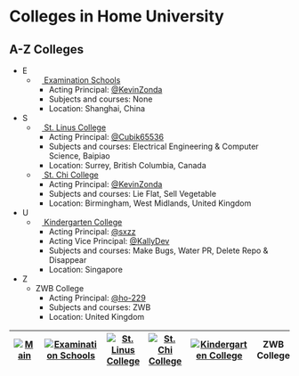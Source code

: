 # Colleges in Home University

## A-Z Colleges

- E
  - [<img style="width: 11px;" src="https://avatars.githubusercontent.com/t/5109197?s=280&v=4"> Examination Schools](https://github.com/orgs/HMUniversity/teams/examination-schools)
    - Acting Principal: [@KevinZonda](https://github.com/KevinZonda)
    - Subjects and courses: None
    - Location: Shanghai, China
- S
  - [<img style="width: 11px;" src="https://avatars.githubusercontent.com/t/5109196?s=280&v=4"> St. Linus College](https://github.com/orgs/HMUniversity/teams/st-linus-college)
    - Acting Principal: [@Cubik65536](https://github.com/Cubik65536)
    - Subjects and courses: Electrical Engineering & Computer Science, Baipiao
    - Location: Surrey, British Columbia, Canada
  - [<img style="width: 11px;" src="https://avatars.githubusercontent.com/t/5109198?s=280&v=4"> St. Chi College](https://github.com/orgs/HMUniversity/teams/st-chi-college)
    - Acting Principal: [@KevinZonda](https://github.com/KevinZonda)
    - Subjects and courses: Lie Flat, Sell Vegetable
    - Location: Birmingham, West Midlands, United Kingdom
- U
  - [<img style="width: 11px;" src="https://avatars.githubusercontent.com/t/7197044?s=280&v=4"> Kindergarten College](https://github.com/orgs/HMUniversity/teams/kindergarten-college)
    - Acting Principal: [@sxzz](https://github.com/sxzz)
    - Acting Vice Principal: [@KallyDev](https://github.com/kallydev)
    - Subjects and courses: Make Bugs, Water PR, Delete Repo & Disappear
    - Location: Singapore
- Z
  - ZWB College
    - Acting Principal: [@ho-229](https://github.com/ho-229)
    - Subjects and courses: ZWB
    - Location: United Kingdom

| [![Main](https://avatars.githubusercontent.com/u/85953864?s=280&v=4)](https://github.com/HMUniversity) | [![Examination Schools](https://avatars.githubusercontent.com/t/5109197?s=280&v=4)](https://github.com/orgs/HMUniversity/teams/examination-schools) | [![St. Linus College](https://avatars.githubusercontent.com/t/5109196?s=280&v=4)](https://github.com/orgs/HMUniversity/teams/st-linus-college) | [![St. Chi College](https://avatars.githubusercontent.com/t/5109198?s=280&v=4)](https://github.com/orgs/HMUniversity/teams/st-chi-college) | [![Kindergarten College](https://avatars.githubusercontent.com/t/7197044?s=280&v=4)](https://github.com/orgs/HMUniversity/teams/kindergarten-college) | ZWB College |
| -- | -- | -- | -- | -- | -- |
